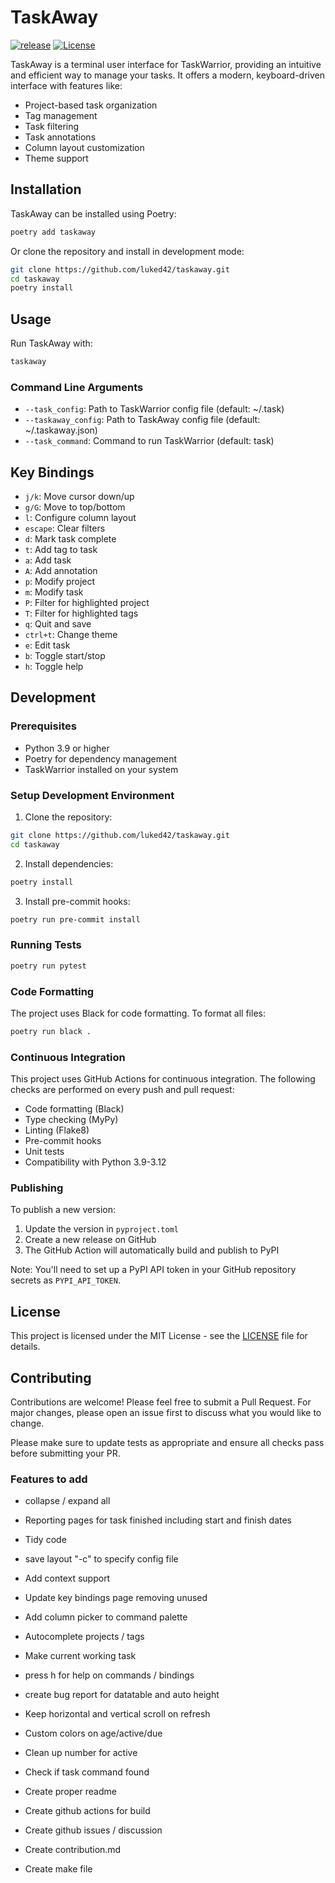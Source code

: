 # TaskAway
[![release](https://img.shields.io/github/v/release/TaskMore/TaskAway)](https://github.com/TaskMore/TaskAway/releases)
[![License](https://img.shields.io/badge/license-MIT-green.svg)](LICENSE)

TaskAway is a terminal user interface for TaskWarrior, providing an intuitive and efficient way to manage your tasks. It offers a modern, keyboard-driven interface with features like:

- Project-based task organization
- Tag management
- Task filtering
- Task annotations
- Column layout customization
- Theme support

## Installation

TaskAway can be installed using Poetry:

```bash
poetry add taskaway
```

Or clone the repository and install in development mode:

```bash
git clone https://github.com/luked42/taskaway.git
cd taskaway
poetry install
```

## Usage

Run TaskAway with:

```bash
taskaway
```

### Command Line Arguments

- `--task_config`: Path to TaskWarrior config file (default: ~/.task)
- `--taskaway_config`: Path to TaskAway config file (default: ~/.taskaway.json)
- `--task_command`: Command to run TaskWarrior (default: task)

## Key Bindings

- `j/k`: Move cursor down/up
- `g/G`: Move to top/bottom
- `l`: Configure column layout
- `escape`: Clear filters
- `d`: Mark task complete
- `t`: Add tag to task
- `a`: Add task
- `A`: Add annotation
- `p`: Modify project
- `m`: Modify task
- `P`: Filter for highlighted project
- `T`: Filter for highlighted tags
- `q`: Quit and save
- `ctrl+t`: Change theme
- `e`: Edit task
- `b`: Toggle start/stop
- `h`: Toggle help

## Development

### Prerequisites

- Python 3.9 or higher
- Poetry for dependency management
- TaskWarrior installed on your system

### Setup Development Environment

1. Clone the repository:
```bash
git clone https://github.com/luked42/taskaway.git
cd taskaway
```

2. Install dependencies:
```bash
poetry install
```

3. Install pre-commit hooks:
```bash
poetry run pre-commit install
```

### Running Tests

```bash
poetry run pytest
```

### Code Formatting

The project uses Black for code formatting. To format all files:

```bash
poetry run black .
```

### Continuous Integration

This project uses GitHub Actions for continuous integration. The following checks are performed on every push and pull request:

- Code formatting (Black)
- Type checking (MyPy)
- Linting (Flake8)
- Pre-commit hooks
- Unit tests
- Compatibility with Python 3.9-3.12

### Publishing

To publish a new version:

1. Update the version in `pyproject.toml`
2. Create a new release on GitHub
3. The GitHub Action will automatically build and publish to PyPI

Note: You'll need to set up a PyPI API token in your GitHub repository secrets as `PYPI_API_TOKEN`.

## License

This project is licensed under the MIT License - see the [LICENSE](LICENSE) file for details.

## Contributing

Contributions are welcome! Please feel free to submit a Pull Request. For major changes, please open an issue first to discuss what you would like to change.

Please make sure to update tests as appropriate and ensure all checks pass before submitting your PR.

### Features to add
* collapse / expand all
* Reporting pages for task finished including start and finish dates
* Tidy code
* save layout "-c" to specify config file
* Add context support
* Update key bindings page removing unused
* Add column picker to command palette
* Autocomplete projects / tags
* Make current working task
* press h for help on commands / bindings
* create bug report for datatable and auto height
* Keep horizontal and vertical scroll on refresh
* Custom colors on age/active/due
* Clean up number for active
* Check if task command found

* Create proper readme
* Create github actions for build
* Create github issues / discussion
* Create contribution.md
* Create make file
